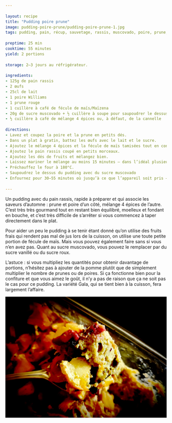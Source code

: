 ```yaml
---

layout: recipe
title: "Pudding poire prune"
image: pudding-poire-prune/pudding-poire-prune-1.jpg
tags: pudding, pain, récup, sauvetage, rassis, muscovado, poire, prune, œufs, 4 épices, lait, antigaspi

preptime: 25 min
cooktime: 55 minutes
yield: 2 portions

storage: 2–3 jours au réfrigérateur.

ingredients:
- 125g de pain rassis
- 2 œufs
- 25cl de lait
- 1 poire Williams 
- 1 prune rouge
- 1 cuillère à café de fécule de maïs/Maïzena
- 20g de sucre muscovado + ½ cuillère à soupe pour saupoudrer le dessus
- ½ cuillère à café de mélange 4 épices ou, à défaut, de la cannelle 

directions:
- Lavez et coupez la poire et la prune en petits dés.
- Dans un plat à gratin, battez les œufs avec le lait et le sucre.
- Ajoutez le mélange 4 épices et la fécule de maïs tamisées tout en continuant de fouetter.
- Ajoutez le pain rassis coupé en petits morceaux.
- Ajoutez les dés de fruits et mélangez bien.
- Laissez mariner le mélange au moins 15 minutes – dans l’idéal plusieurs heures. L’idée est de bien ramollir le pain avant cuisson.
- Préchauffez le four à 180°C.
- Saupoudrez le dessus du pudding avec du sucre muscovado
- Enfournez pour 30–55 minutes où jusqu’à ce que l’appareil soit pris – ça va dépendre de votre plat mais également du degré de maturité de vos fruits.

---
```


Un pudding avec du pain rassis, rapide à préparer et qui associe les saveurs d’automne&nbsp;: prune et poire d’un côté, mélange 4 épices de l’autre. C’est très très gourmand tout en restant bien équilibré, moelleux et fondant en bouche, et c’est très difficile de s’arrêter si vous commencez à taper directement dans le plat.

Pour aider un peu le pudding à se tenir étant donné qu’on utilise des fruits frais qui rendent pas mal de jus lors de la cuisson, on utilise une toute petite portion de fécule de maïs. Mais vous pouvez également faire sans si vous n’en avez pas. Quant au sucre muscovado, vous pouvez le remplacer par du sucre vanillé ou du sucre roux.

L’astuce&nbsp;: si vous multipliez les quantités pour obtenir davantage de portions, n’hésitez pas à ajouter de la pomme plutôt que de simplement multiplier le nombre de prunes ou de poires. Si ça fonctionne bien pour la confiture et que vous aimez le goût, il n’y a pas de raison que ça ne soit pas le cas pour ce pudding. La variété Gala, qui se tient bien à la cuisson, fera largement l’affaire.

![Le moelleux du pain rassis imbibé de l’appareil sucré, le fondant des fruits, les arômes des épices, quoi de mieux pour finir l’automne ?](../images/pudding-poire-prune/pudding-poire-prune-2.jpg)